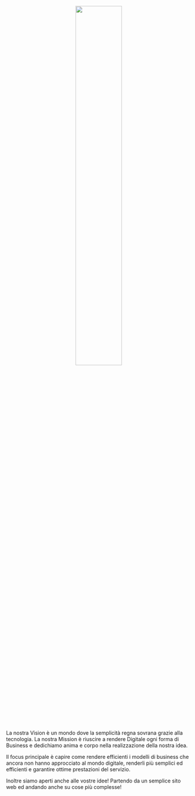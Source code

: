 <p align='center'>
  <img style="self-align: center;" src="https://exifly.it/assets/images/logo/logo-2.png" width="50%" height="50%">
</p>

La nostra Vision è un mondo dove la semplicità regna sovrana grazie alla tecnologia. La nostra Mission è riuscire a rendere Digitale ogni forma di Business e dedichiamo anima e corpo nella realizzazione della nostra idea.

Il focus principale è capire come rendere efficienti i modelli di business che ancora non hanno approcciato al mondo digitale, renderli più semplici ed efficienti e garantire ottime prestazioni del servizio.

Inoltre siamo aperti anche alle vostre idee! Partendo da un semplice sito web ed andando anche su cose più complesse!
